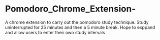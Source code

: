 # Pomodoro_Chrome_Extension-

A chrome extension to carry out the pomodoro study technique. Study uninterrupted for 25 minutes and then a 5 minute break. 
Hope to exppand and allow users to enter their own study intervals 
